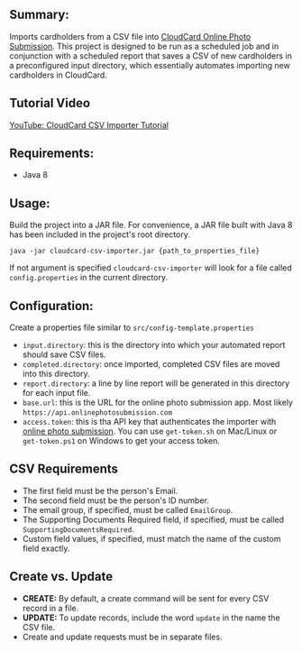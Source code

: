 Summary:
---
Imports cardholders from a CSV file into [CloudCard Online Photo Submission](https://onlinephotosubmission.com).  This project is designed to be run as a scheduled job and in conjunction with a scheduled report that saves a CSV of new cardholders in a preconfigured input directory, which essentially automates importing new cardholders in CloudCard.

Tutorial Video
---
[YouTube: CloudCard CSV Importer Tutorial](https://youtu.be/Pu6HXLk6jZ4)

Requirements:
---
- Java 8

Usage:
---
Build the project into a JAR file. For convenience, a JAR file built with Java 8 has been included in the project's root directory.

    java -jar cloudcard-csv-importer.jar {path_to_properties_file}

If not argument is specified `cloudcard-csv-importer` will look for a file called `config.properties` in the current directory.

Configuration:
---
Create a properties file similar to `src/config-template.properties`

* `input.directory`: this is the directory into which your automated report should save CSV files.
* `completed.directory`: once imported, completed CSV files are moved into this directory.
* `report.directory`: a line by line report will be generated in this directory for each input file.
* `base.url`: this is the URL for the online photo submission app.  Most likely `https://api.onlinephotosubmission.com`
* `access.token`: this is tha API key that authenticates the importer with [online photo submission](https://onlinephotosubmission.com). You can use `get-token.sh` on Mac/Linux or `get-token.ps1` on Windows to get your access token.

CSV Requirements
---
- The first field must be the person's Email.
- The second field must be the person's ID number.
- The email group, if specified, must be called `EmailGroup`.
- The Supporting Documents Required field, if specified, must be called `SupportingDocumentsRequired`.
- Custom field values, if specified, must match the name of the custom field exactly.

Create vs. Update
---
- **CREATE:** By default, a create command will be sent for every CSV record in a file. 
- **UPDATE:** To update records, include the word `update` in the name the CSV file.
- Create and update requests must be in separate files. 
